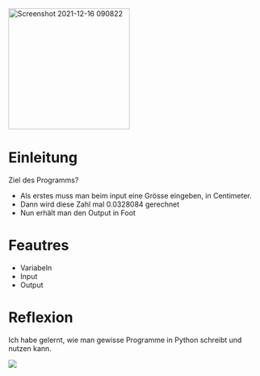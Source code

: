 <img width="240" alt="Screenshot 2021-12-16 090822" src="https://user-images.githubusercontent.com/96227687/146333801-8523301f-a03d-4dc8-9c5a-6ccf29c644c8.png">

# Einleitung
Ziel des Programms?
- Als erstes muss man beim input eine Grösse eingeben, in Centimeter.
- Dann wird diese Zahl mal 0.0328084 gerechnet 
- Nun erhält man den Output in Foot

# Feautres
- Variabeln
- Input
- Output

# Reflexion
Ich habe gelernt, wie man gewisse Programme in Python schreibt und nutzen kann.


![](picture/LnRrYf6e.jpg)

